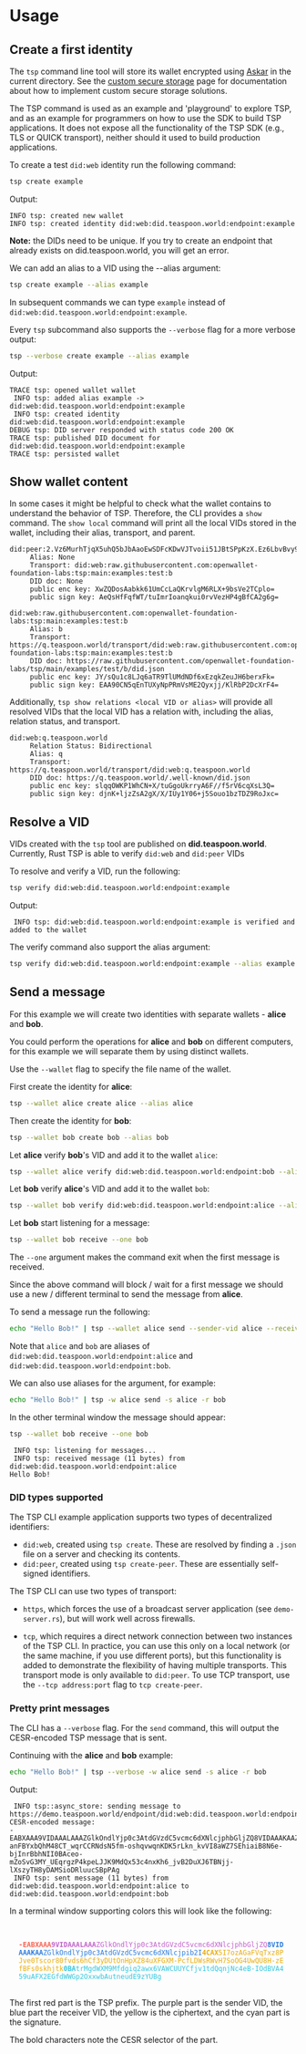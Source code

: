# Usage

## Create a first identity

The `tsp` command line tool will store its wallet encrypted using [Askar](https://github.com/openwallet-foundation/askar) in the current directory. See the [custom secure storage](../custom-secure-storage.md) page for documentation about how to implement custom secure storage solutions.

<div class="warning">
The TSP command is used as an example and 'playground' to explore TSP, and as an
example for programmers on how to use the SDK to build TSP applications. It does not
expose all the functionality of the TSP SDK (e.g., TLS or QUICK transport), neither
should it used to build production applications.
</div>

To create a test `did:web` identity run the following command:

```sh
tsp create example
```

Output:
``` 
INFO tsp: created new wallet
INFO tsp: created identity did:web:did.teaspoon.world:endpoint:example
```

**Note:** the DIDs need to be unique. If you try to create an endpoint that already exists on did.teaspoon.world, you will get an error.

We can add an alias to a VID using the --alias argument:

```sh
tsp create example --alias example
```

In subsequent commands we can type `example` instead of `did:web:did.teaspoon.world:endpoint:example`.

Every `tsp` subcommand also supports the `--verbose` flag for a more verbose output:

```sh
tsp --verbose create example --alias example
```

Output:
``` 
TRACE tsp: opened wallet wallet
 INFO tsp: added alias example -> did:web:did.teaspoon.world:endpoint:example
 INFO tsp: created identity did:web:did.teaspoon.world:endpoint:example
DEBUG tsp: DID server responded with status code 200 OK
TRACE tsp: published DID document for did:web:did.teaspoon.world:endpoint:example
TRACE tsp: persisted wallet
```

## Show wallet content
In some cases it might be helpful to check what the wallet contains to understand the behavior of TSP.
Therefore, the CLI provides a `show` command.
The `show local` command will print all the local VIDs stored in the wallet,
including their alias, transport, and parent.

```
did:peer:2.Vz6MurhTjqX5uhQ5bJbAaoEwSDFcKDwVJTvoii51JBtSPpKzX.Ez6LbvBvy92yWENk8xKYmaX9X9nzMtQCQ2EqgdLKv2YkcpHo7.SeyJzIjp7InVyaSI6InRzcDovLyJ9LCJ0IjoidHNwIn0
	 Alias: None
	 Transport: did:web:raw.githubusercontent.com:openwallet-foundation-labs:tsp:main:examples:test:b
	 DID doc: None
	 public enc key: XwZQDosAabkk61UmCcLaQKrvlgM6RLX+9bsVe2TCplo=
	 public sign key: AeQsHfFqfWT/tuImrIoanqkui0rvVezHP4gBfCA2g6g=

did:web:raw.githubusercontent.com:openwallet-foundation-labs:tsp:main:examples:test:b
	 Alias: b
	 Transport: https://q.teaspoon.world/transport/did:web:raw.githubusercontent.com:openwallet-foundation-labs:tsp:main:examples:test:b
	 DID doc: https://raw.githubusercontent.com/openwallet-foundation-labs/tsp/main/examples/test/b/did.json
	 public enc key: JY/sQu1c8LJq6aTR9TlUMdNDf6xEzqkZeuJH6berxFk=
	 public sign key: EAA90CN5qEnTUXyNpPRmVsME2Qyxjj/KlRbP2DcXrF4=
```

Additionally, `tsp show relations <local VID or alias>`
will provide all resolved VIDs that the local VID has a relation with,
including the alias, relation status, and transport.

```
did:web:q.teaspoon.world
	 Relation Status: Bidirectional
	 Alias: q
	 Transport: https://q.teaspoon.world/transport/did:web:q.teaspoon.world
	 DID doc: https://q.teaspoon.world/.well-known/did.json
	 public enc key: slqqOWKP1WhCN+X/tuGgoUkrryA6F//f5rV6cqXsL3Q=
	 public sign key: djnK+ljzZsA2gX/X/IUy1Y06+j5Souo1bzTDZ9RoJxc=
```

## Resolve a VID

VIDs created with the `tsp` tool are published on __did.teaspoon.world__.
Currently, Rust TSP is able to verify `did:web` and `did:peer` VIDs

To resolve and verify a VID, run the following:

```sh
tsp verify did:web:did.teaspoon.world:endpoint:example
```

Output:
```
 INFO tsp: did:web:did.teaspoon.world:endpoint:example is verified and added to the wallet
```

The verify command also support the alias argument:

```sh
tsp verify did:web:did.teaspoon.world:endpoint:example --alias example
```

## Send a message

For this example we will create two identities with separate wallets - __alice__ and __bob__.

You could perform the operations for __alice__ and __bob__ on different computers, for this example
we will separate them by using distinct wallets.

Use the `--wallet` flag to specify the file name of the wallet.

First create the identity for __alice__:

```sh
tsp --wallet alice create alice --alias alice
```

Then create the identity for __bob__:

```sh
tsp --wallet bob create bob --alias bob
```

Let __alice__ verify __bob__'s VID and add it to the wallet `alice`:

```sh
tsp --wallet alice verify did:web:did.teaspoon.world:endpoint:bob --alias bob
```

Let __bob__ verify __alice__'s VID and add it to the wallet `bob`:

```sh
tsp --wallet bob verify did:web:did.teaspoon.world:endpoint:alice --alias alice
```

Let __bob__  start listening for a message:

```sh
tsp --wallet bob receive --one bob
```

The `--one` argument makes the command exit when the first message is received.

Since the above command will block / wait for a first message we should use
a new / different terminal to send the message from __alice__.

To send a message run the following:

```sh
echo "Hello Bob!" | tsp --wallet alice send --sender-vid alice --receiver-vid bob
```

Note that `alice` and `bob` are aliases of `did:web:did.teaspoon.world:endpoint:alice`
and `did:web:did.teaspoon.world:endpoint:bob`.

We can also use aliases for the argument, for example:

```sh
echo "Hello Bob!" | tsp -w alice send -s alice -r bob
```

In the other terminal window the message should appear:

```sh
tsp --wallet bob receive --one bob
```

```
 INFO tsp: listening for messages...
 INFO tsp: received message (11 bytes) from did:web:did.teaspoon.world:endpoint:alice
Hello Bob!
```

### DID types supported

The TSP CLI example application supports two types of decentralized identifiers:

* `did:web`, created using `tsp create`. These are resolved by finding a `.json` file on a server and checking its contents.
* `did:peer`, created using `tsp create-peer`. These are essentially self-signed identifiers.

The TSP CLI can use two types of transport:

* `https`, which forces the use of a broadcast server application (see `demo-server.rs`),
   but will work well across firewalls.

* `tcp`, which requires a direct network connection between two instances of the TSP CLI.
   In practice, you can use this only on a local network (or the same machine, if you use different ports), but
   this functionality is added to demonstrate the flexibility of having multiple transports. This transport mode
   is only available to `did:peer`. To use TCP transport, use the `--tcp address:port` flag to `tcp create-peer`.

### Pretty print messages

The CLI has a `--verbose` flag.
For the `send` command, this will output the CESR-encoded TSP message that is sent.

Continuing with the __alice__ and __bob__ example:

```sh
echo "Hello Bob!" | tsp --verbose -w alice send -s alice -r bob
```

Output:
```
 INFO tsp::async_store: sending message to https://demo.teaspoon.world/endpoint/did:web:did.teaspoon.world:endpoint:bob
CESR-encoded message:
-EABXAAA9VIDAAALAAAZGlkOndlYjp0c3AtdGVzdC5vcmc6dXNlcjphbGljZQ8VIDAAAKAAZGlkOndlYjp0c3AtdGVzdC5vcmc6dXNlcjpib2I4CAX7ngr3YHl2z91L-anFBYxbQhM48CT_wqrCCRNdsN5fm-oshqvwqnKDK5rLkn_kvVI8aWZ7SEhiaiB8N6e-bjInrBbhNII0BAceo-mZoSvG3MY_UEqrgzP4kpeLJJK9MdQx53c4nxKh6_jvB2DuXJ6TBNjj-lXszyTH8yDAMSioDRluucSBpPAg
 INFO tsp: sent message (11 bytes) from did:web:did.teaspoon.world:endpoint:alice to did:web:did.teaspoon.world:endpoint:bob
```

In a terminal window supporting colors this will look like the following:

<code style="display: block; line-break: anywhere; padding: 1rem;">
<strong style="color: #F66151;">-EABXAAA</strong><span style="color: #C061CB;"><strong>9VIDAAALAAA</strong>ZGlkOndlYjp0c3AtdGVzdC5vcmc6dXNlcjphbGljZQ</span><span style="color: #2A7BDE;"><strong>8VIDAAAKAA</strong>ZGlkOndlYjp0c3AtdGVzdC5vcmc6dXNlcjpib2I</span><span style="color: #E9AD0C;"><strong>4CAX</strong>5I7ozAGaFVqTxz8PJve0Tscor80fvds6hCf3yDUtOnHpXZ84uXFGXM-PcfLDWsRWvH7SoOG4UwQU8H-zEfBFs0skhjtk</span><span style="color: #33C7DE;"><strong>0BA</strong>trMgdWXM9Mfdgiq2awx6VAWCUUYCfjv1tdQqnjNc4eB-IOdBVA459uAFX2EGfdWWGp2OxxwbAutneudE9zYUBg</span>
</code>

The first red part is the TSP prefix. The purple part is the sender VID, the blue
part the receiver VID, the yellow is the ciphertext, and the cyan part is the signature.

The bold characters note the CESR selector of the part.
